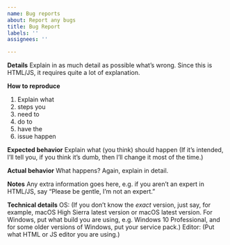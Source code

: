 ```yaml
---
name: Bug reports
about: Report any bugs
title: Bug Report
labels: ''
assignees: ''

---
```


**Details**
Explain in as much detail as possible what’s wrong. Since this is HTML/JS, it requires quite a lot of explanation.

**How to reproduce**
1. Explain what
2. steps you
3. need to
4. do to
5. have the
6. issue happen

**Expected behavior**
Explain what (you think) should happen
(If it’s intended, I’ll tell you, if you think it’s dumb, then I’ll change it most of the time.)

**Actual behavior**
What happens? Again, explain in detail.

**Notes**
Any extra information goes here, e.g. if you aren’t an expert in HTML/JS, say “Please be gentle, I’m not an expert.”

**Technical details**
OS:  (If you don’t know the *exact* version, just say, for example, macOS High Sierra latest version or macOS latest version. For Windows, put what build you are using, e.g. Windows 10 Professional, and for some older versions of Windows, put your service pack.)
Editor: (Put what HTML or JS editor you are using.)
